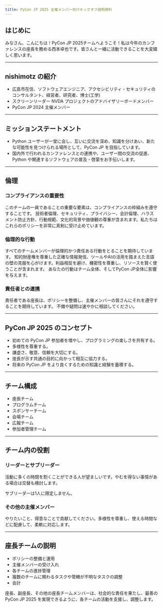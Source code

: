 ```yaml
---
title: PyCon JP 2025 主催メンバー向けキックオフ説明資料
---
```


## はじめに

みなさん、こんにちは！PyCon JP 2025チームへようこそ！私は今年のカンファレンスの座長を務める西本卓也です。皆さんと一緒に活動できることを大変嬉しく思います。

---

## nishimotz の紹介

- 広島市在住、ソフトウェアエンジニア、アクセシビリティ・セキュリティのコンサルタント、経営者、研究者、博士(工学)
- スクリーンリーダー NVDA プロジェクトのアドバイザリーボードメンバー
- PyCon JP 2024 主催メンバー

---

## ミッションステートメント

- Python ユーザーが一堂に会し、互いに交流を深め、知識を分けあい、新たな可能性を見つけられる場所として、PyCon JP を目指しています。
- 国内外で行われるカンファレンスとの連携や、ユーザー間の交流の促進、Python や関連するソフトウェアの普及・啓蒙をお手伝いします。

---

## 倫理

### コンプライアンスの重要性

このチームの一員であることの重要な要素は、コンプライアンスの枠組みを遵守することです。
技術者倫理、セキュリティ、プライバシー、会計倫理、ハラスメント防止方針、行動規範、文化的背景や価値観の尊重が含まれます。私たちはこれらのポリシーを非常に真剣に受け止めています。

### 倫理的な行動

すべてのチームメンバーが倫理的かつ責任ある行動をとることを期待しています。
知的財産権を尊重した正確な情報発信、ツールやAIの活用を踏まえた言語の壁の克服を心がけます。利益相反を避け、機密性を尊重し、リソースを賢く使うことが含まれます。
あなたの行動はチーム全体、そしてPyCon JP全体に影響を与えます。

### 責任者との連携

責任者である座長は、ポリシーを整備し、主催メンバーの皆さんにそれを遵守することを期待しています。
不備や疑問は速やかに相談してください。

---

## PyCon JP 2025 のコンセプト

- 初めての PyCon JP 参加者を増やし、プログラミングの楽しさを共有する。
- 多様性を尊重する。
- 謙虚さ、敬意、信頼を大切にする。
- 座長が示す共通の目的に向かって相互に協力する。
- 将来の PyCon JP をより良くするための知識と経験を蓄積する。

---

## チーム構成

- 座長チーム
- プログラムチーム
- スポンサーチーム
- 会場チーム
- 広報チーム
- 参加者管理チーム

---

## チーム内の役割

### リーダーとサブリーダー

活動に多くの時間を割くことができる人が望ましいです。やむを得ない事情がある場合は交替も検討します。

サブリーダーは1人に限定しません。

### その他の主催メンバー

やりたいこと、得意なことで貢献してください。多様性を尊重し、使える時間などに配慮して、柔軟に対応します。

---

## 座長チームの説明

- ポリシーの整備と運用
- 主催メンバーの受け入れ
- 各チームの進捗管理
- 複数のチームに関わるタスクや管轄が不明なタスクの調整
- 会計

座長、副座長、その他の座長チームメンバーは、社会的な責任を果たし、最善の PyCon JP 2025 を実現できるように、各チームの活動を支援し、調整します。
